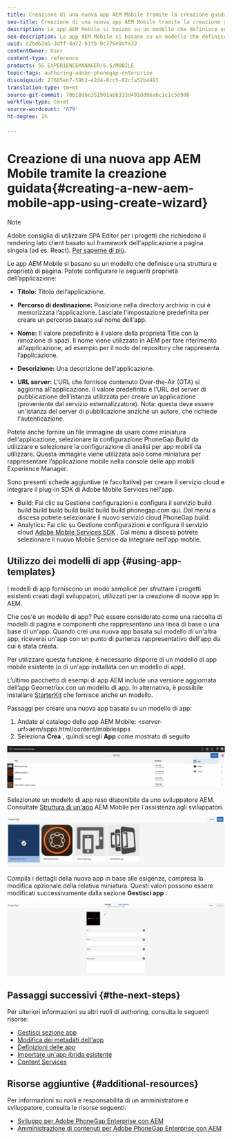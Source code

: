 ```yaml
---
title: Creazione di una nuova app AEM Mobile tramite la creazione guidata
seo-title: Creazione di una nuova app AEM Mobile tramite la creazione guidata
description: Le app AEM Mobile si basano su un modello che definisce una struttura e proprietà di pagina. Segui questa pagina per scoprire come creare una nuova app basata su un modello di app.
seo-description: Le app AEM Mobile si basano su un modello che definisce una struttura e proprietà di pagina. Segui questa pagina per scoprire come creare una nuova app basata su un modello di app.
uuid: c2bd63a5-3dff-4a72-b1fb-0c776e0afa33
contentOwner: User
content-type: reference
products: SG_EXPERIENCEMANAGER/6.5/MOBILE
topic-tags: authoring-adobe-phonegap-enterprise
discoiquuid: 27605eb7-59b2-42d4-8cc5-02cfa52b4491
translation-type: tm+mt
source-git-commit: 70b18dbe351901abb333d491dd06a6c1c1c569d6
workflow-type: tm+mt
source-wordcount: '679'
ht-degree: 1%

---
```



# Creazione di una nuova app AEM Mobile tramite la creazione guidata{#creating-a-new-aem-mobile-app-using-create-wizard}

>[!NOTE]
>
>Adobe consiglia di utilizzare SPA Editor per i progetti che richiedono il rendering lato client basato sul framework dell&#39;applicazione a pagina singola (ad es. React). [Per saperne di più](/help/sites-developing/spa-overview.md).

Le app AEM Mobile si basano su un modello che definisce una struttura e proprietà di pagina. Potete configurare le seguenti proprietà dell’applicazione:

* **Titolo:** Titolo dell’applicazione.
* **Percorso di destinazione:** Posizione nella directory archivio in cui è memorizzata l’applicazione. Lasciate l&#39;impostazione predefinita per creare un percorso basato sul nome dell&#39;app.

* **Nome:** Il valore predefinito è il valore della proprietà Title con la rimozione di spazi. Il nome viene utilizzato in AEM per fare riferimento all’applicazione, ad esempio per il nodo del repository che rappresenta l’applicazione.
* **Descrizione:** Una descrizione dell&#39;applicazione.
* **URL server:** L&#39;URL che fornisce contenuto Over-the-Air (OTA) si aggiorna all&#39;applicazione. Il valore predefinito è l’URL del server di pubblicazione dell’istanza utilizzata per creare un’applicazione (proveniente dal servizio esternalizzatore). Nota: questa deve essere un&#39;istanza del server di pubblicazione anziché un autore, che richiede l&#39;autenticazione.

Potete anche fornire un file immagine da usare come miniatura dell&#39;applicazione, selezionare la configurazione PhoneGap Build da utilizzare e selezionare la configurazione di analisi per app mobili da utilizzare. Questa immagine viene utilizzata solo come miniatura per rappresentare l’applicazione mobile nella console delle app mobili  Experience Manager.

Sono presenti schede aggiuntive (e facoltative) per creare il servizio cloud e integrare il plug-in SDK di Adobe Mobile Services nell&#39;app.

* Build: Fai clic su Gestione configurazioni e configura il servizio build build build build build build build build.phonegap.com qui. Dal menu a discesa potrete selezionare il nuovo servizio cloud PhoneGap build.
*  Analytics: Fai clic su Gestione configurazioni e configura il servizio cloud [Adobe Mobile Services SDK](https://docs.adobe.com/content/help/en/mobile-services/using/home.html) . Dal menu a discesa potrete selezionare il nuovo Mobile Service da integrare nell&#39;app mobile.

## Utilizzo dei modelli di app {#using-app-templates}

I modelli di app forniscono un modo semplice per sfruttare i progetti esistenti creati dagli sviluppatori, utilizzati per la creazione di nuove app in AEM.

Che cos&#39;è un modello di app? Può essere considerato come una raccolta di modelli di pagina e componenti che rappresentano una linea di base o una base di un&#39;app.
Quando crei una nuova app basata sul modello di un&#39;altra app, riceverai un&#39;app con un punto di partenza rappresentativo dell&#39;app da cui è stata creata.

Per utilizzare questa funzione, è necessario disporre di un modello di app mobile esistente (o di un&#39;app installata con un modello di app).

L’ultimo pacchetto di esempi di app AEM include una versione aggiornata dell’app Geometrixx con un modello di app. In alternativa, è possibile installare [StarterKit](https://github.com/Adobe-Marketing-Cloud-Apps/aem-phonegap-starter-kit) che fornisce anche un modello.

Passaggi per creare una nuova app basata su un modello di app:

1. Andate al catalogo delle app AEM Mobile: &lt;*server-url*>aem/apps.html/content/mobileapps
1. Seleziona **Crea** , quindi scegli **App** come mostrato di seguito

![chlimage_1-158](assets/chlimage_1-158.png)

Selezionate un modello di app reso disponibile da uno sviluppatore AEM. Consultate [Struttura di un&#39;app](/help/mobile/phonegap-structure-an-app.md) AEM Mobile per l&#39;assistenza agli sviluppatori.

![chlimage_1-159](assets/chlimage_1-159.png)

Compila i dettagli della nuova app in base alle esigenze, compresa la modifica opzionale della relativa miniatura. Questi valori possono essere modificati successivamente dalla sezione **Gestisci app** .

![chlimage_1-160](assets/chlimage_1-160.png)

## Passaggi successivi {#the-next-steps}

Per ulteriori informazioni su altri ruoli di authoring, consulta le seguenti risorse:

* [Gestisci sezione app](/help/mobile/phonegap-app-details-tile.md)
* [Modifica dei metadati dell&#39;app](/help/mobile/phonegap-editmetadata.md)
* [Definizioni delle app](/help/mobile/phonegap-app-definitions.md)
* [Importare un&#39;app ibrida esistente](/help/mobile/phonegap-adding-content-to-imported-app.md)
* [Content Services](/help/mobile/develop-content-as-a-service.md)

## Risorse aggiuntive {#additional-resources}

Per informazioni su ruoli e responsabilità di un amministratore e sviluppatore, consulta le risorse seguenti:

* [Sviluppo per Adobe PhoneGap Enterprise con AEM](/help/mobile/developing-in-phonegap.md)
* [Amministrazione di contenuti per Adobe PhoneGap Enterprise con AEM](/help/mobile/administer-phonegap.md)
